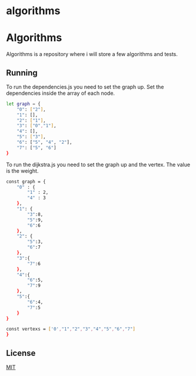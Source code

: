 # algorithms

# Algorithms

Algorithms is a repository where i will store a few algorithms and tests.

## Running

To run the dependencies.js you need to set the graph up. Set the dependencies inside the array of each node.

```bash
let graph = {
    "0": ["2"],
    "1": [],
    "2": ["1"],
    "3": ["0","1"],
    "4": [],
    "5": ["3"],
    "6": ["5", "4", "2"],
    "7": ["5", "6"]
}
```

To run the dijkstra.js you need to set the graph up and the vertex. The value is the weight.

```bash
const graph = {
    "0" : {
        "1" : 2,
        "4" : 3
    },
    "1": {
        "3":8,
        "5":9,
        "6":6
    },
    "2": {
        "5":3,
        "6":7
    },
    "3":{
        "7":6
    },
    "4":{
        "6":5,
        "7":9
    },
    "5":{
        "6":4,
        "7":5
    }
}

const vertexs = ['0',"1","2","3","4","5","6","7"]
}
```


## License
[MIT](https://choosealicense.com/licenses/mit/)
